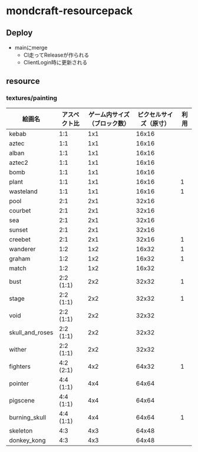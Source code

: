 # mondcraft-resourcepack
## Deploy
- mainにmerge
    - CI走ってReleaseが作られる
    - ClientLogin時に更新される


## resource
### textures/painting

| 絵画名                 | アスペクト比  | ゲーム内サイズ（ブロック数） | ピクセルサイズ（原寸） | 利用 |
|------------------------|--------------|-----------------------------|-----------------------|------|
| kebab                 | 1:1          | 1x1                         | 16x16                |      |
| aztec                 | 1:1          | 1x1                         | 16x16                |      |
| alban                 | 1:1          | 1x1                         | 16x16                |      |
| aztec2                | 1:1          | 1x1                         | 16x16                |      |
| bomb                  | 1:1          | 1x1                         | 16x16                |      |
| plant                 | 1:1          | 1x1                         | 16x16                | 1    |
| wasteland             | 1:1          | 1x1                         | 16x16                | 1    |
| pool                  | 2:1          | 2x1                         | 32x16                |      |
| courbet               | 2:1          | 2x1                         | 32x16                |      |
| sea                   | 2:1          | 2x1                         | 32x16                |      |
| sunset                | 2:1          | 2x1                         | 32x16                |      |
| creebet               | 2:1          | 2x1                         | 32x16                | 1    |
| wanderer              | 1:2          | 1x2                         | 16x32                | 1    |
| graham                | 1:2          | 1x2                         | 16x32                | 1    |
| match                 | 1:2          | 1x2                         | 16x32                |      |
| bust                  | 2:2 (1:1)    | 2x2                         | 32x32                | 1    |
| stage                 | 2:2 (1:1)    | 2x2                         | 32x32                | 1    |
| void                  | 2:2 (1:1)    | 2x2                         | 32x32                |      |
| skull_and_roses       | 2:2 (1:1)    | 2x2                         | 32x32                |      |
| wither                | 2:2 (1:1)    | 2x2                         | 32x32                |      |
| fighters              | 4:2 (2:1)    | 4x2                         | 64x32                | 1    |
| pointer               | 4:4 (1:1)    | 4x4                         | 64x64                |      |
| pigscene              | 4:4 (1:1)    | 4x4                         | 64x64                |      |
| burning_skull         | 4:4 (1:1)    | 4x4                         | 64x64                | 1    |
| skeleton              | 4:3          | 4x3                         | 64x48                |      |
| donkey_kong           | 4:3          | 4x3                         | 64x48                |      |
